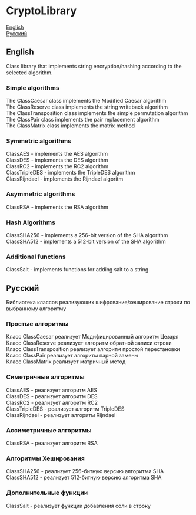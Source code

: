 # CryptoLibrary

[English](#English)   
[Русский](#Русский)   


## English
Class library that implements string encryption/hashing according to the selected algorithm.

### Simple algorithms

The ClassCaesar class implements the Modified Caesar algorithm   
The ClassReserve class implements the string writeback algorithm   
The ClassTransposition class implements the simple permutation algorithm   
The ClassPair class implements the pair replacement algorithm    
The ClassMatrix class implements the matrix method

### Symmetric algorithms

ClassAES - implements the AES algorithm   
ClassDES - implements the DES algorithm   
ClassRC2 - implements the RC2 algorithm   
ClassTripleDES - implements the TripleDES algorithm   
ClassRijndael - implements the Rijndael algoritm

### Asymmetric algorithms

ClassRSA - implements the RSA algorithm

### Hash Algorithms

ClassSHA256 - implements a 256-bit version of the SHA algorithm   
ClassSHA512 - implements a 512-bit version of the SHA algorithm   

### Additional functions    

ClassSalt - implements functions for adding salt to a string    


## Русский
Библиотека классов реализующих шифрование/хеширование строки по выбранному алгоритму

### Простые алгоритмы

Класс ClassCaesar реализует Модифицированный алгоритм Цезаря  
Класс ClassReserve реализует алгоритм обратной записи строки  
Класс ClassTransposition реализует алгоритм простой перестановки  
Класс ClassPair реализует алгоритм парной замены    
Класс ClassMatrix реализует матричный метод    

### Симетричные алгоритмы  

ClassAES - реализует алгоритм AES  
ClassDES - реализует алгоритм DES  
ClassRC2 - реализует алгоритм RC2  
ClassTripleDES  - реализует алгоритм TripleDES  
ClassRijndael - реализует алгоритм Rijndael

### Ассиметричные алгоритмы

ClassRSA - реализует алгоритм RSA

### Алгоритмы Хеширования 

ClassSHA256 - реализует 256-битную версию алгоритма SHA   
ClassSHA512 - реализует 512-битную версию алгоритма SHA   

### Дополнительные функции    

ClassSalt - реализует функции добавления соли в строку